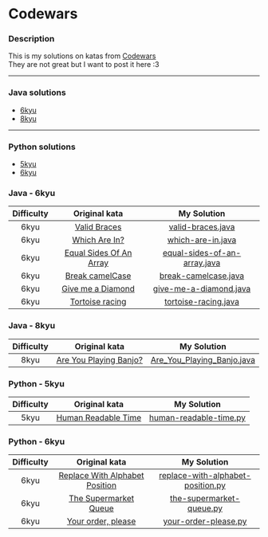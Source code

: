 # Codewars
### Description

This is my solutions on katas from [Codewars](https://www.codewars.com/ "Сайт Codewars|Site Codewars")  
They are not great but I want to post it here :3

---
### Java solutions

- [6kyu](#java---6kyu)
- [8kyu](#java---8kyu)

---
### Python solutions

- [5kyu](#python---5kyu)
- [6kyu](#python---6kyu)

### Java - 6kyu

| Difficulty | Original kata                                                                  | My Solution                     |
| :----------: |:------------------------------------------------------------------------------:| :-------------------------------:|
| 6kyu       | [Valid Braces](https://www.codewars.com/kata/5277c8a221e209d3f6000b56/java) | [valid-braces.java](https://github.com/Faleay/Codewars/blob/main/Java/6kyu/valid-braces.java) |
| 6kyu       | [Which Are In?](https://www.codewars.com/kata/550554fd08b86f84fe000a58) | [which-are-in.java](https://github.com/Faleay/Codewars/blob/main/Java/6kyu/which-are-in.java) |
| 6kyu       | [Equal Sides Of An Array](https://www.codewars.com/kata/5679aa472b8f57fb8c000047) | [equal-sides-of-an-array.java](https://github.com/Faleay/Codewars/blob/main/Java/6kyu/equal-sides-of-an-array.java) |
| 6kyu       | [Break camelCase](https://www.codewars.com/kata/5208f99aee097e6552000148) | [break-camelcase.java](https://github.com/Faleay/Codewars/blob/main/Java/6kyu/break-camelcase.java) |
| 6kyu       | [Give me a Diamond](https://www.codewars.com/kata/5503013e34137eeeaa001648) | [give-me-a-diamond.java](https://github.com/Faleay/Codewars/blob/main/Java/6kyu/give-me-a-diamond.java) |
| 6kyu       | [Tortoise racing](https://www.codewars.com/kata/55e2adece53b4cdcb900006c) | [tortoise-racing.java](https://github.com/Faleay/Codewars/blob/main/Java/6kyu/tortoise-racing.java) |

### Java - 8kyu

| Difficulty | Original kata                                                                  | My Solution                     |
| :--------: |:------------------------------------------------------------------------------:| :------------------------------:|
| 8kyu       | [Are You Playing Banjo?](https://www.codewars.com/kata/53af2b8861023f1d88000832) | [Are_You_Playing_Banjo.java](https://github.com/Faleay/Codewars/blob/main/Java/8kyu/Are_You_Playing_Banjo.java) |

### Python - 5kyu

| Difficulty | Original kata                                                                  | My Solution                     |
| :----------: |:------------------------------------------------------------------------------:| :-------------------------------:|
| 5kyu       | [Human Readable Time](https://www.codewars.com/kata/52685f7382004e774f0001f7) | [human-readable-time.py](https://github.com/Faleay/Codewars/blob/main/Python/5kyu/human-readable-time.py) |

### Python - 6kyu

| Difficulty | Original kata                                                                  | My Solution                     |
| :----------: |:------------------------------------------------------------------------------:| :-------------------------------:|
| 6kyu       | [Replace With Alphabet Position](https://www.codewars.com/kata/546f922b54af40e1e90001da) | [replace-with-alphabet-position.py](https://github.com/Faleay/Codewars/blob/main/Python/6kyu/replace-with-alphabet-position.py) |
| 6kyu       | [The Supermarket Queue](https://www.codewars.com/kata/57b06f90e298a7b53d000a86) | [the-supermarket-queue.py](https://github.com/Faleay/Codewars/blob/main/Python/6kyu/the-supermarket-queue.py) |
| 6kyu       | [Your order, please](https://www.codewars.com/kata/55c45be3b2079eccff00010f) | [your-order-please.py](https://github.com/Faleay/Codewars/blob/main/Python/6kyu/your-order-please.py) |